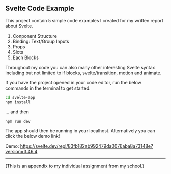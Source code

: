 ## Svelte Code Example

This project contain 5 simple code examples I created for my written report about Svelte.

1. Conponent Structure
2. Binding: Text/Group Inputs
3. Props
4. Slots
5. Each Blocks

Throughout my code you can also many other interesting Svelte syntax including but not limited to if blocks, svelte/transition, motion and animate.

If you have the project opened in your code editor, run the below commands in the terminal to get started.

```bash
cd svelte-app
npm install
```

... and then

```bash
npm run dev
```

The app should then be running in your localhost. Alternatively you can click the below demo link!

Demo: https://svelte.dev/repl/83fb182ab992479da0076aba8a73148e?version=3.46.4

---

(This is an appendix to my individual assignment from my school.)
